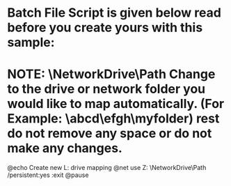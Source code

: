 # Batch File Script is given below read before you create yours with this sample:

# NOTE: \\NetworkDrive\Path Change to the drive or network folder you would like to map automatically. (For Example: \\abcd\efgh\myfolder) rest do not remove any space or do not make any changes.

@echo Create new L: drive mapping
@net use Z: \\NetworkDrive\Path /persistent:yes
:exit
@pause
